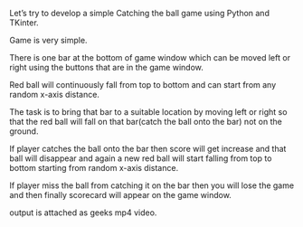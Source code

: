 Let’s try to develop a simple Catching the ball game using Python and TKinter.

Game is very simple. 

There is one bar at the bottom of game window which can be moved left or right using the buttons that are in the game window. 

Red ball will continuously fall from top to bottom and can start from any random x-axis distance.

The task is to bring that bar to a suitable location by moving left or right so that the red ball will fall on that bar(catch the ball onto the bar) not on the ground.

If player catches the ball onto the bar then score will get increase and that ball will disappear and again a new red ball will start falling
from top to bottom starting from random x-axis distance.

If player miss the ball from catching it on the bar then you will lose the game and then finally scorecard will appear on the game window.

output is attached as geeks mp4 video.
